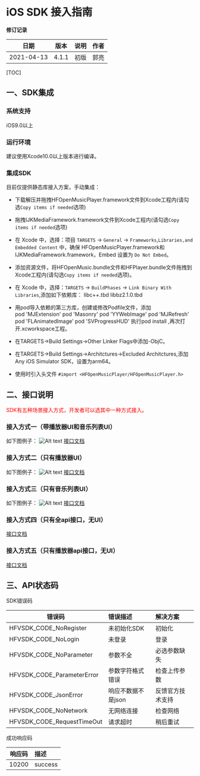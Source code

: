 

# iOS SDK 接入指南

**修订记录** 

|    日期    | 版本 | 说明       |  作者  |
| :--------: | :--: | ---------- | :----: |
| 2021-04-13 | 4.1.1  | 初版 | 郭亮 |



[TOC]
## 一、SDK集成
### 系统支持

iOS9.0以上

### 运行环境

建议使用Xcode10.0以上版本进行编译。

### 集成SDK

目前仅提供静态库接入方案，手动集成：
- 下载解压并拖拽HFOpenMusicPlayer.framework文件到Xcode工程内(请勾选`Copy items if needed`选项)

- 拖拽IJKMediaFramework.framework文件到Xcode工程内(请勾选`Copy items if needed`选项)

- 在 Xcode 中，选择：项目 `TARGETS` -> `General` -> `Frameworks`,`Libraries,and Embedded Content` 中，确保 HFOpenMusicPlayer.framework和IJKMediaFramework.framework，Embed 设置为 `Do Not Embed`。

- 添加资源文件，将HFOpenMusic.bundle文件和HFPlayer.bundle文件拖拽到Xcode工程内(请勾选`Copy items if needed`选项)。

- 在 Xcode 中，选择：`TARGETS` -> `BuildPhases` -> `Link Binary With Libraries`,添加如下依赖库：
   libc++.tbd
   libbz2.1.0.tbd

- 用pod导入依赖的第三方库，创建或修改Podfile文件，添加  
pod 'MJExtension'
pod 'Masonry'
pod 'YYWebImage'
pod 'MJRefresh'
pod 'FLAnimatedImage'
pod 'SVProgressHUD'
  执行pod install ,再次打开.xcworkspace工程。
- 在TARGETS->Build Settings->Other Linker Flags中添加-ObjC。
- 在TARGETS->Build Settings->Architctures->Excluded Architctures,添加Any iOS Simulator SDK，设置为arm64。
- 使用时引入头文件 `#import <HFOpenMusicPlayer/HFOpenMusicPlayer.h>`
## 二、接口说明

<font color='#FF0000'>SDK有五种场景接入方式，开发者可以选其中一种方式接入。</font>

### 接入方式一（带播放器UI和音乐列表UI）
如下图例子：
![Alt text](https://k3-images-test.oss-cn-beijing.aliyuncs.com/M2.png)
[接口文档](./sub/播放器和音乐列表接入文档.html?target="_blank")

### 接入方式二（只有播放器UI）
如下图例子：
![Alt text](https://k3-images-test.oss-cn-beijing.aliyuncs.com/M3.png)
[接口文档](./sub/播放器UI接入文档.html)

### 接入方式三（只有音乐列表UI）
如下图例子：
![Alt text](https://k3-images-test.oss-cn-beijing.aliyuncs.com/M4.png)
[接口文档](./sub/音乐列表UI接入文档.html)

### 接入方式四（只有全api接口，无UI）
[接口文档](./sub/通用api接入文档.html)

### 接入方式五（只有播放器api接口，无UI）
[接口文档](./sub/播放器api接入文档.html)

## 三、API状态码

SDK错误码

| 错误码 | 错误描述 | 解决方案 |
|----------|:--------|:-------- |
| HFVSDK_CODE_NoRegister | 未初始化SDK | 初始化 |
| HFVSDK_CODE_NoLogin | 未登录 | 登录 |
| HFVSDK_CODE_NoParameter | 参数不全 | 必选参数缺失 |
| HFVSDK_CODE_ParameterError | 参数字符格式错误 | 检查上传参数 |
| HFVSDK_CODE_JsonError | 响应不数据不是json | 反馈官方技术支持 |
| HFVSDK_CODE_NoNetwork | 无网络连接 | 检查网络 |
| HFVSDK_CODE_RequestTimeOut | 请求超时 | 稍后重试 |

成功响应码

| 响应码 | 描述 |
|----------|:--------|
| 10200 | success |
